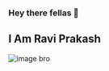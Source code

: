 ### Hey there fellas 👋

## I Am Ravi Prakash

![image bro](https://media.giphy.com/media/tMUMi4Ylnzk88/giphy.gif)
